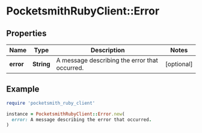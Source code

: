 # PocketsmithRubyClient::Error

## Properties

| Name | Type | Description | Notes |
| ---- | ---- | ----------- | ----- |
| **error** | **String** | A message describing the error that occurred. | [optional] |

## Example

```ruby
require 'pocketsmith_ruby_client'

instance = PocketsmithRubyClient::Error.new(
  error: A message describing the error that occurred.
)
```

